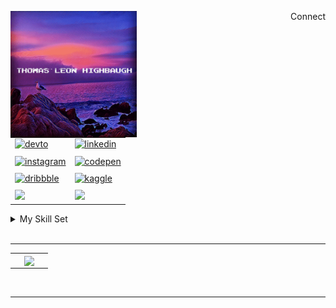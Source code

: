 <div margin="5%"><p>   </p></div><div align="left">
<img src="https://raw.githubusercontent.com/Thomashighbaugh/Thomashighbaugh/master/header.gif" align="left" width="40%" />
</div>

<div align="right" width="45%">
Connect
  <table>
<tr>

<td>
<a href="https://dev.to/thomashighbaugh" target="_blank">
<img src=https://img.shields.io/badge/dev.to-%2308090A.svg?&style=for-the-badge&logo=dev.to&logoColor=white alt=devto width="100%" style="margin-bottom: 5px;" />
</a></td>

<td>
<a href="https://linkedin.com/in/rishavanand" target="_blank">
<img src=https://img.shields.io/badge/linkedin-%231E77B5.svg?&style=for-the-badge&logo=linkedin&logoColor=white alt=linkedin width="100%"style="margin-bottom: 5px;" />
</a>
</td>

</tr>

<tr>

<td>
<a href="https://instagram.com/thomashighbaugh" target="_blank">
<img src=https://img.shields.io/badge/instagram-%23000000.svg?&style=for-the-badge&logo=instagram&logoColor=white alt=instagram width="100%" style="margin-bottom: 5px;" />
</a>
</td>

<td>
<a href="https://codepen.com/thomashighbaughthomasleonhighbaugh" target="_blank">
<img src=https://img.shields.io/badge/codepen-%23131417.svg?&style=for-the-badge&logo=codepen&logoColor=white alt=codepen width="100%" style="margin-bottom: 5px;" />
</a>
</td>

</tr>

<tr>

<td>
<a href="https://dribbble.com/thighbaugh" target="_blank">
<img src=https://img.shields.io/badge/dribbble-%23E45285.svg?&style=for-the-badge&logo=dribbble&logoColor=white alt=dribbble width="100%" style="margin-bottom: 5px;" />
</a>
</td>

<td>
<a href="https://www.kaggle.com/thomasleonhighbaugh" target="_blank">
<img src=https://img.shields.io/badge/kaggle-%2344BAE8.svg?&style=for-the-badge&logo=kaggle&logoColor=white alt=kaggle width="100%" style="margin-bottom: 5px;" />
</a>
</td>

</tr>
<tr>
<td>
        <a href="https://www.buymeacoffee.com/thomashighbaugh" target="_blank" style="display: inline-block;">
                <img
                    src="https://img.shields.io/badge/Donate-Buy%20Me%20A%20Coffee-orange.svg?style=flat-square"
                    align="right"
                />
            </a>

</td>
<td>        <a href="https://paypal.me/thomasleonhighbaugh" target="_blank" style="display: inline-block;">
                <img
                width="100%"
                    src="https://img.shields.io/badge/Donate-PayPal-blue.svg?style=flat-square"
                    align="right"
                />
            </a></td>
</tr>
  </table>
</div>

<!-- <div align="right" width="50%">
<h2>Github Stats</h2> -->

<!-- <table align="right">
<tr>

<td valign="center">

<div align="center">
<img src="https://github-readme-stats.vercel.app/api?username=Thomashighbaugh&theme=material-palenight&show_icons=true&count_private=true&hide_border=true" align="center" />
</div>
</td>

<td valign="center">
<img src="https://github-readme-stats.vercel.app/api/top-langs/?username=Thomashighbaugh&hide_border=true" align="center" />
</td>

</tr>
</table> -->
<!-- </div>
<br/>
<hr/> -->

<details><summary> My Skill Set </summary><table><tr><td valign="top" width="33%">

<div align="center">  
<img style="margin: 10px" src="https://raw.githubusercontent.com/devicons/devicon/master/icons/react/react-original-wordmark.svg" alt="React" height="50" />  
<img style="margin: 10px" src="https://raw.githubusercontent.com/devicons/devicon/master/icons/bootstrap/bootstrap-plain-wordmark.svg" alt="Bootstrap" height="50" />  
<img style="margin: 10px" src="https://raw.githubusercontent.com/devicons/devicon/master/icons/css3/css3-original-wordmark.svg" alt="CSS3" height="50" />  
<img style="margin: 10px" src="https://raw.githubusercontent.com/devicons/devicon/master/icons/html5/html5-original-wordmark.svg" alt="HTML5" height="50" />  
<img style="margin: 10px" src="https://raw.githubusercontent.com/devicons/devicon/master/icons/electron/electron-original.svg" alt="Electron" height="50" />  
<img style="margin: 10px" src="https://raw.githubusercontent.com/devicons/devicon/master/icons/javascript/javascript-original.svg" alt="JavaScript" height="50" />  
<img style="margin: 10px" src="https://raw.githubusercontent.com/devicons/devicon/master/icons/typescript/typescript-original.svg" alt="TypeScript" height="50" />  
<img style="margin: 10px" src="https://raw.githubusercontent.com/devicons/devicon/master/icons/vuejs/vuejs-original-wordmark.svg" alt="Vue.js" height="50" />  
<img style="margin: 10px" src="https://www.vectorlogo.zone/logos/graphql/graphql-icon.svg" alt="GraphQL" height="50" />  
<img style="margin: 10px" src="https://4.bp.blogspot.com/-LiJZ5I8E7K8/XIe_GeI5glI/AAAAAAAAIuw/4Awu8j8r0P8TKBXzyxyslHEfplOlK9-6QCK4BGAYYCw/s640/icon%2Bfigma%2Bvector.png" alt="Figma" height="50" />  
<img style="margin: 10px" src="https://res.cloudinary.com/practicaldev/image/fetch/s--jxCO1Unz--/c_imagga_scale,f_auto,fl_progressive,h_420,q_auto,w_1000/https://dev-to-uploads.s3.amazonaws.com/i/5akxd33sklo5ghfj8yj6.png" alt="Gatsby" height="50" />  
<img style="margin: 10px" src="https://raw.githubusercontent.com/devicons/devicon/master/icons/gulp/gulp-plain.svg" alt="gulp.js" height="50" />  
<img style="margin: 10px" src="https://raw.githubusercontent.com/devicons/devicon/master/icons/webpack/webpack-original.svg" alt="Webpack" height="50" />  
</div>

</td><td valign="op" width="33%">

<div align="center">  
<img style="margin: 10px" src="https://raw.githubusercontent.com/devicons/devicon/master/icons/cplusplus/cplusplus-original.svg" alt="C++" height="50" />  
<img style="margin: 10px" src="https://raw.githubusercontent.com/devicons/devicon/master/icons/javascript/javascript-original.svg" alt="JavaScript" height="50" />  
<img style="margin: 10px" src="https://raw.githubusercontent.com/devicons/devicon/master/icons/typescript/typescript-original.svg" alt="TypeScript" height="50" />  
<img style="margin: 10px" src="https://raw.githubusercontent.com/devicons/devicon/master/icons/php/php-original.svg" alt="PHP" height="50" />  
<img style="margin: 10px" src="https://raw.githubusercontent.com/devicons/devicon/master/icons/mongodb/mongodb-original-wordmark.svg" alt="MongoDB" height="50" />  
<img style="margin: 10px" src="https://raw.githubusercontent.com/devicons/devicon/master/icons/nodejs/nodejs-original-wordmark.svg" alt="Node.js" height="50" />  
<img style="margin: 10px" src="https://raw.githubusercontent.com/devicons/devicon/master/icons/python/python-original.svg" alt="Python" height="50" />  
<img style="margin: 10px" src="https://raw.githubusercontent.com/devicons/devicon/master/icons/express/express-original-wordmark.svg" alt="Express.js" height="50" />  
<img style="margin: 10px" src="https://raw.githubusercontent.com/devicons/devicon/master/icons/redux/redux-original.svg" alt="Redux" height="50" />  
<img style="margin: 10px" src="https://raw.githubusercontent.com/devicons/devicon/master/icons/java/java-original-wordmark.svg" alt="Java" height="50" />  
<img style="margin: 10px" src="https://raw.githubusercontent.com/devicons/devicon/master/icons/mysql/mysql-original-wordmark.svg" alt="MySQL" height="50" />  
<img style="margin: 10px" src="https://raw.githubusercontent.com/devicons/devicon/master/icons/ruby/ruby-original-wordmark.svg" alt="Ruby" height="50" />
<img style="margin: 10px" src="https://raw.githubusercontent.com/devicons/devicon/master/icons/redis/redis-original-wordmark.svg" alt="Redis" height="50" />  
<img style="margin: 10px" src="https://raw.githubusercontent.com/devicons/devicon/master/icons/rails/rails-original-wordmark.svg" alt="Ruby on Rails" height="50" />  
</div>

</td>

<td valign="top" width="33%">

<div align="center">  
<img style="margin: 10px" src="https://raw.githubusercontent.com/devicons/devicon/master/icons/amazonwebservices/amazonwebservices-original-wordmark.svg" alt="AWS" height="50" />  
<img style="margin: 10px" src="https://raw.githubusercontent.com/devicons/devicon/master/icons/docker/docker-original-wordmark.svg" alt="Docker" height="50" />
<img style="margin: 10px" src="https://code.benco.io/icon-collection/azure-docs/ansible.svg" alt="Ansible" height="50" />  
<img style="margin: 10px" src="https://upload.wikimedia.org/wikipedia/commons/thumb/9/92/LaTeX_logo.svg/800px-LaTeX_logo.svg.png" alt="Latex" height="50" />  
<img style="margin: 10px" src="https://raw.githubusercontent.com/devicons/devicon/master/icons/linux/linux-original.svg" alt="Linux" height="50" />  
<img style="margin: 10px" src="https://elinux.org/images/thumb/c/cb/Raspberry_Pi_Logo.svg/475px-Raspberry_Pi_Logo.svg.png" alt="Raspberry Pi" height="50" />  
<img style="margin: 10px" src="https://mpng.subpng.com/20180808/ytw/kisspng-bash-shell-script-bourne-shell-scripting-language-create-and-delete-files-and-folders-in-bash-from-5b6ab0e6d589e2.2952756215337187588747.jpg" alt="Bash" height="50" />  
<img style="margin: 10px" src="https://raw.githubusercontent.com/devicons/devicon/master/icons/android/android-original-wordmark.svg" alt="Android" height="50" />  
<img style="margin: 10px" src="https://raw.githubusercontent.com/devicons/devicon/master/icons/rust/rust-plain.svg" alt="Rust" height="50" />  
</div>

</td>

</tr>
</table>
</details>

<br/>  
<hr/>

<table><tr><td valign="top" width="50%">

<div align="center">
<img src="https://komarev.com/ghpvc/?username=Thomashighbaugh&&style=flat-square" align="center" />
</div>

</td></tr></table>
<br />

---
